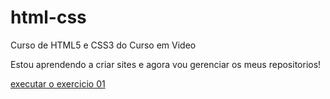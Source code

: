 # html-css
 Curso de HTML5 e CSS3 do Curso em Video

Estou aprendendo a criar sites e agora vou gerenciar os meus repositorios!


<a href="https://kahazdev.github.io/html-css/exercicios/ex001/">executar o exercicio 01</a>